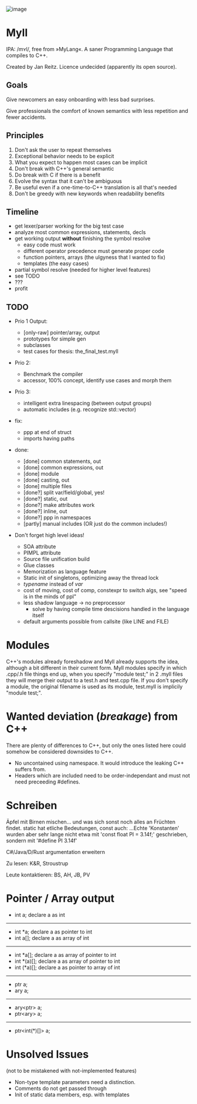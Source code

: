 ![image](https://user-images.githubusercontent.com/634372/146655353-6066d0ac-cf61-4445-abd3-0b3d0e311900.png)

# Myll
IPA: /mʏl/, free from »MyLang«. A saner Programming Language that compiles to C++.

Created by Jan Reitz. Licence undecided (apparently its open source).

## Goals
Give newcomers an easy onboarding with less bad surprises.

Give professionals the comfort of known semantics with less repetition and fewer accidents.

## Principles
1. Don't ask the user to repeat themselves
2. Exceptional behavior needs to be explicit
3. What you expect to happen most cases can be implicit
4. Don't break with C++'s general semantic
5. Do break with C if there is a benefit
6. Evolve the syntax that it can't be ambiguous
7. Be useful even if a one-time-to-C++ translation is all that's needed
8. Don't be greedy with new keywords when readability benefits

## Timeline
- get lexer/parser working for the big test case
- analyze most common expressions, statements, decls
- get working output **without** finishing the symbol resolve
    - easy code must work
    - different operator precedence must generate proper code
    - function pointers, arrays (the ulgyness that I wanted to fix)
    - templates (the easy cases)
- partial symbol resolve (needed for higher level features)
- see TODO
- ???
- profit

## TODO
- Prio 1 Output:
    - [only-raw] pointer/array, output
    - prototypes for simple gen
    - subclasses
    - test cases for thesis: the_final_test.myll

- Prio 2:
    - Benchmark the compiler
    - accessor, 100% concept, identify use cases and morph them

- Prio 3:
    - intelligent extra linespacing (between output groups)
    - automatic includes (e.g. recognize std::vector)

- fix:
    - ppp at end of struct
    - imports having paths

- done:
    - [done] common statements, out
    - [done] common expressions, out
    - [done] module
    - [done] casting, out
    - [done] multiple files
    - [done?] split var/field/global, yes!
    - [done?] static, out
    - [done?] make attributes work
    - [done?] inline, out
    - [done?] ppp in namespaces
    - [partly] manual includes (OR just do the common includes!)

- Don't forget high level ideas!
    - SOA attribute
    - PIMPL attribute
    - Source file unification build
    - Glue classes
    - Memorization as language feature
    - Static init of singletons, optimizing away the thread lock
    - *typename* instead of *var*
    - cost of moving, cost of comp, constexpr to switch algs, see "speed is in the minds of ppl"
    - less shadow language -> no preprocessor
        - solve by having compile time descisions handled in the language itself
    - default arguments possible from callsite (like LINE and FILE)

# Modules
C++'s modules already foreshadow and Myll already supports the idea, although a bit different in their current form.
Myll modules specify in which .cpp/.h file things end up, when you specify "module test;" in 2 .myll files they will merge their output to a test.h and test.cpp file.
If you don't specify a module, the original filename is used as its module, test.myll is implicily "module test;".

# Wanted deviation (_breakage_) from C++
There are plenty of differences to C++, but only the ones listed here could somehow be considered downsides to C++.
- No uncontained using namespace. It would introduce the leaking C++ suffers from.
- Headers which are included need to be order-independant and must not need preceeding #defines.

# Schreiben
Äpfel mit Birnen mischen... und was sich sonst noch alles an Früchten findet.
static hat etliche Bedeutungen, const auch:
...Echte 'Konstanten' wurden aber sehr lange nicht etwa mit 'const float PI = 3.14f;'
geschrieben, sondern mit '#define PI 3.14f'

C#/Java/D/Rust argumentation erweitern

Zu lesen: K&R, Stroustrup

Leute kontaktieren:
	BS, AH, JB, PV

# Pointer / Array output

- int a;			declare a as int
---
- int *a;			declare a as pointer to int
- int a[];		declare a as array of int
---
- int *a[];		declare a as array of pointer to int
- int *(a)[];		declare a as array of pointer to int
- int (*a)[];		declare a as pointer to array of int
---
- ptr<int> a;
- ary<int> a;
---
- ary<ptr<int>> a;
- ptr<ary<int>> a;
---
- ptr<int(*)[]> a;

# Unsolved Issues
(not to be mistakened with not-implemented features)
- Non-type template parameters need a distinction.
- Comments do not get passed through
- Init of static data members, esp. with templates
